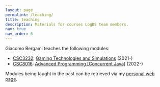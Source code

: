 ```yaml
---
layout: page
permalink: /teaching/
title: teaching
description: Materials for courses LogDS team members.
nav: true
nav_order: 6
---
```


Giacomo Bergami teaches the following modules:

* [CSC3232](https://www.ncl.ac.uk/module-catalogue/module.php?code=CSC3232): [Gaming Technologies and Simulations](/teaching/gametech.html) (2021-)
* [CSC8016](https://www.ncl.ac.uk/module-catalogue/module.php?code=CSC8016): [Advanced Programming [Concurrent Java]](/teaching/javaconcurrent.html) (2022-)

Modules being taught in the past can be retrieved via my [personal web page](https://jackbergus.github.io/teaching/).
